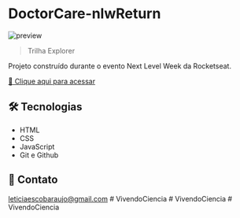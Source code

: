 # DoctorCare-nlwReturn

![preview](./preview.jpg)

> Trilha Explorer

Projeto construído durante o evento Next Level Week da Rocketseat.

[🔗 Clique aqui para acessar](https://letescobar.github.io/DoctorCare-nlwReturn/)

## 🛠 Tecnologias

-   HTML
-   CSS
-   JavaScript
-   Git e Github

## 💛 Contato

leticiaescobaraujo@gmail.com
#   V i v e n d o C i e n c i a  
 #   V i v e n d o C i e n c i a  
 #   V i v e n d o C i e n c i a  
 